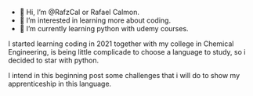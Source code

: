 - 👋 Hi, I’m @RafzCal or Rafael Calmon.
- 👀 I’m interested in learning more about coding.
- 🌱 I’m currently learning python with udemy courses.

I started learning coding in 2021 together with my college in Chemical Engineering, is being little complicade to choose a language to study,
so i decided to star with python. 

I intend in this beginning post some challenges that i will do to show my apprenticeship in this language.

<!---
RafzCal/RafzCal is a ✨ special ✨ repository because its `README.md` (this file) appears on your GitHub profile.
You can click the Preview link to take a look at your changes.
--->
